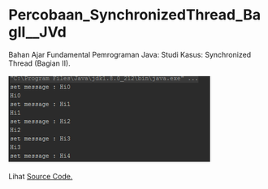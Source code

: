 # Percobaan_SynchronizedThread_BagII__JVd
Bahan Ajar Fundamental Pemrograman Java: Studi Kasus: Synchronized Thread (Bagian II).<br><br>
<img src="https://github.com/RizkyKhapidsyah/Percobaan_SynchronizedThread_BagII__JVd/blob/master/results/001.PNG"><br><br>
Lihat <a href="https://github.com/RizkyKhapidsyah/Percobaan_SynchronizedThread_BagII__JVd/blob/master/src/com/rk/TestWaitNotifyThread.java">Source Code.</a>
